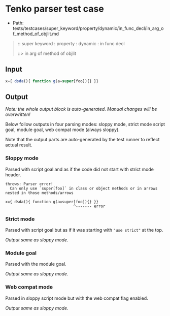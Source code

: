 # Tenko parser test case

- Path: tests/testcases/super_keyword/property/dynamic/in_func_decl/in_arg_of_method_of_objlit.md

> :: super keyword : property : dynamic : in func decl
>
> ::> in arg of method of objlit

## Input

`````js
x={ dsda(){ function g(a=super[foo]){} }}
`````

## Output

_Note: the whole output block is auto-generated. Manual changes will be overwritten!_

Below follow outputs in four parsing modes: sloppy mode, strict mode script goal, module goal, web compat mode (always sloppy).

Note that the output parts are auto-generated by the test runner to reflect actual result.

### Sloppy mode

Parsed with script goal and as if the code did not start with strict mode header.

`````
throws: Parser error!
  Can only use `super[foo]` in class or object methods or in arrows nested in those methods/arrows

x={ dsda(){ function g(a=super[foo]){} }}
                              ^------- error
`````

### Strict mode

Parsed with script goal but as if it was starting with `"use strict"` at the top.

_Output same as sloppy mode._

### Module goal

Parsed with the module goal.

_Output same as sloppy mode._

### Web compat mode

Parsed in sloppy script mode but with the web compat flag enabled.

_Output same as sloppy mode._
